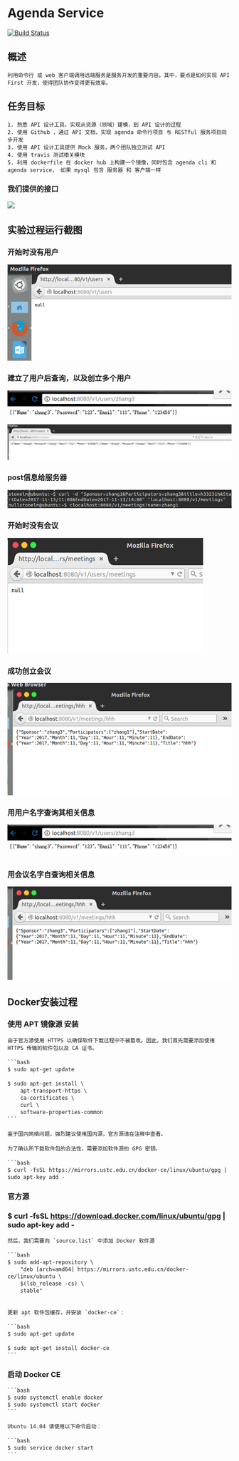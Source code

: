 # Agenda Service

[![Build Status](https://travis-ci.org/Mensu/Agenda-cli-service-Go.svg?branch=master)](https://travis-ci.org/Mensu/Agenda-cli-service-Go)

## 概述
	利用命令行 或 web 客户端调用远端服务是服务开发的重要内容。其中，要点是如何实现 API First 开发，使得团队协作变得更有效率。
## 任务目标
	1. 熟悉 API 设计工具，实现从资源（领域）建模，到 API 设计的过程
	2. 使用 Github ，通过 API 文档，实现 agenda 命令行项目 与 RESTful 服务项目同步开发
	3. 使用 API 设计工具提供 Mock 服务，两个团队独立测试 API
	4. 使用 travis 测试相关模块
	5. 利用 dockerfile 在 docker hub 上构建一个镜像，同时包含 agenda cli 和 agenda service， 如果 mysql 包含 服务器 和 客户端一样
### 我们提供的接口
![](https://github.com/453326526/agenda-go-server/blob/master/photos/5%E4%B8%AAapi.png)
## 实验过程运行截图

### 开始时没有用户
![](https://github.com/453326526/agenda-go-server/blob/master/photos/%E5%BC%80%E5%A7%8B%E6%97%B6%E6%B2%A1%E6%9C%89%E7%94%A8%E6%88%B7.png)
### 建立了用户后查询，以及创立多个用户
![](https://github.com/453326526/agenda-go-server/blob/master/photos/%E6%9F%A5%E8%AF%A2%E7%94%A8%E6%88%B7.png)
![](https://github.com/453326526/agenda-go-server/blob/master/photos/%E5%A4%9A%E4%B8%AA%E7%94%A8%E6%88%B7.png)
### post信息给服务器
![](https://github.com/453326526/agenda-go-server/blob/master/photos/%E6%8E%A8%E9%80%81%E4%BC%9A%E8%AE%AE%E4%BF%A1%E6%81%AF.png)
### 开始时没有会议
![](https://github.com/453326526/agenda-go-server/blob/master/photos/%E6%9F%A5%E8%AF%A2%E4%BC%9A%E8%AE%AE.png)
### 成功创立会议
![](https://github.com/453326526/agenda-go-server/blob/master/photos/%E6%88%90%E5%8A%9F%E5%88%9B%E5%BB%BA%E4%BC%9A%E8%AE%AE.png)
### 用用户名字查询其相关信息
![](https://github.com/453326526/agenda-go-server/blob/master/photos/%E6%9F%A5%E8%AF%A2%E7%94%A8%E6%88%B7.png)
### 用会议名字自查询相关信息
![](https://github.com/453326526/agenda-go-server/blob/master/photos/%E5%90%8D%E5%AD%97%E6%9F%A5%E8%AF%A2%E4%BC%9A%E8%AE%AE.png)

## Docker安装过程
### 使用 APT 镜像源 安装

	由于官方源使用 HTTPS 以确保软件下载过程中不被篡改。因此，我们首先需要添加使用 HTTPS 传输的软件包以及 CA 证书。

	```bash
	$ sudo apt-get update

	$ sudo apt-get install \
	    apt-transport-https \
	    ca-certificates \
	    curl \
	    software-properties-common
	```

	鉴于国内网络问题，强烈建议使用国内源，官方源请在注释中查看。

	为了确认所下载软件包的合法性，需要添加软件源的 GPG 密钥。

	```bash
	$ curl -fsSL https://mirrors.ustc.edu.cn/docker-ce/linux/ubuntu/gpg | sudo apt-key add -


### 官方源

### $ curl -fsSL https://download.docker.com/linux/ubuntu/gpg | sudo apt-key add -

	然后，我们需要向 `source.list` 中添加 Docker 软件源

	```bash
	$ sudo add-apt-repository \
	    "deb [arch=amd64] https://mirrors.ustc.edu.cn/docker-ce/linux/ubuntu \
	    $(lsb_release -cs) \
	    stable"


	更新 apt 软件包缓存，并安装 `docker-ce`：

	```bash
	$ sudo apt-get update

	$ sudo apt-get install docker-ce
	```

### 启动 Docker CE

	```bash
	$ sudo systemctl enable docker
	$ sudo systemctl start docker
	```

	Ubuntu 14.04 请使用以下命令启动：

	```bash
	$ sudo service docker start
	```
